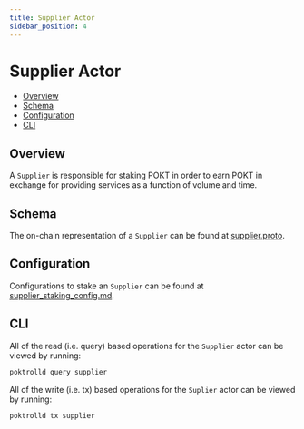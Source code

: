 ```yaml
---
title: Supplier Actor
sidebar_position: 4
---
```


# Supplier Actor <!-- omit in toc -->

- [Overview](#overview)
- [Schema](#schema)
- [Configuration](#configuration)
- [CLI](#cli)

## Overview

A `Supplier` is responsible for staking POKT in order to earn POKT in exchange for
providing services as a function of volume and time.

## Schema

The on-chain representation of a `Supplier` can be found at [supplier.proto](../../../proto/poktroll/shared/supplier.proto).

## Configuration

Configurations to stake an `Supplier` can be found at [supplier_staking_config.md](../../operate/configs/supplier_staking_config.md).

## CLI

All of the read (i.e. query) based operations for the `Supplier` actor can be
viewed by running:

```bash
poktrolld query supplier
```

All of the write (i.e. tx) based operations for the `Suplier` actor can be
viewed by running:

```bash
poktrolld tx supplier
```
